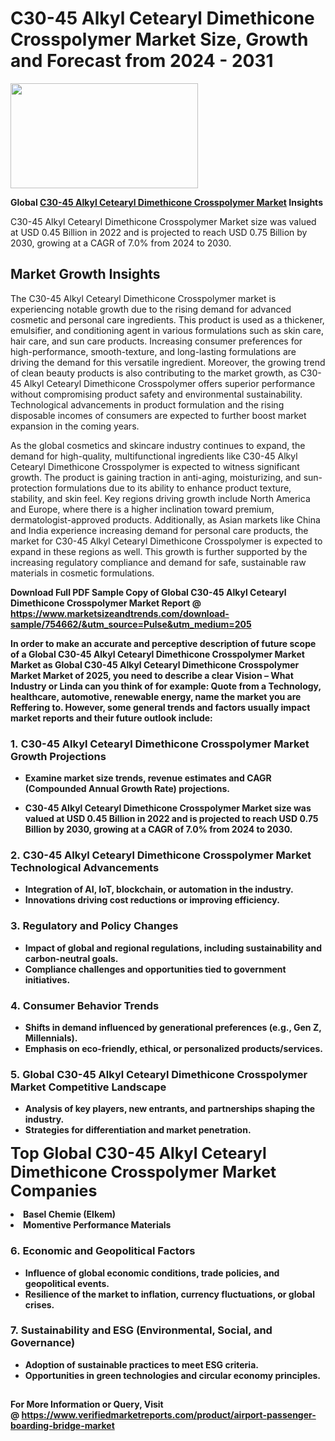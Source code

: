 <H1>C30-45 Alkyl Cetearyl Dimethicone Crosspolymer Market Size, Growth and Forecast from 2024 - 2031</H1><img class="aligncenter size-medium wp-image-584254" src="https://thirdeyenews.in/wp-content/uploads/2024/09/Global-Market-Research-300x168.jpeg" alt="" width="300" height="168" /><p><strong>Global&nbsp;<a href="https://www.marketsizeandtrends.com/download-sample/754662/&amp;utm_source=Pulse&amp;utm_medium=205">C30-45 Alkyl Cetearyl Dimethicone Crosspolymer Market</a> Insights</strong></p><p>C30-45 Alkyl Cetearyl Dimethicone Crosspolymer Market size was valued at USD 0.45 Billion in 2022 and is projected to reach USD 0.75 Billion by 2030, growing at a CAGR of 7.0% from 2024 to 2030.</p><p><h2>Market Growth Insights</h2> <p>The C30-45 Alkyl Cetearyl Dimethicone Crosspolymer market is experiencing notable growth due to the rising demand for advanced cosmetic and personal care ingredients. This product is used as a thickener, emulsifier, and conditioning agent in various formulations such as skin care, hair care, and sun care products. Increasing consumer preferences for high-performance, smooth-texture, and long-lasting formulations are driving the demand for this versatile ingredient. Moreover, the growing trend of clean beauty products is also contributing to the market growth, as C30-45 Alkyl Cetearyl Dimethicone Crosspolymer offers superior performance without compromising product safety and environmental sustainability. Technological advancements in product formulation and the rising disposable incomes of consumers are expected to further boost market expansion in the coming years.</p> <p><strong></strong></p> <p>As the global cosmetics and skincare industry continues to expand, the demand for high-quality, multifunctional ingredients like C30-45 Alkyl Cetearyl Dimethicone Crosspolymer is expected to witness significant growth. The product is gaining traction in anti-aging, moisturizing, and sun-protection formulations due to its ability to enhance product texture, stability, and skin feel. Key regions driving growth include North America and Europe, where there is a higher inclination toward premium, dermatologist-approved products. Additionally, as Asian markets like China and India experience increasing demand for personal care products, the market for C30-45 Alkyl Cetearyl Dimethicone Crosspolymer is expected to expand in these regions as well. This growth is further supported by the increasing regulatory compliance and demand for safe, sustainable raw materials in cosmetic formulations.</p> <p><strong></p><p><span class=""><strong>Download Full PDF Sample Copy of Global C30-45 Alkyl Cetearyl Dimethicone Crosspolymer Market Report</strong> @ <a href="https://www.marketsizeandtrends.com/download-sample/754662/&amp;utm_source=Pulse&amp;utm_medium=205" target="_blank">https://www.marketsizeandtrends.com/download-sample/754662/&amp;utm_source=Pulse&amp;utm_medium=205</a></span></p><p>In order to make an accurate and perceptive description of future scope of a Global&nbsp;C30-45 Alkyl Cetearyl Dimethicone Crosspolymer Market Market as Global&nbsp;C30-45 Alkyl Cetearyl Dimethicone Crosspolymer Market Market of 2025, you need to describe a clear Vision &ndash; What Industry or Linda can you think of for example: Quote from a Technology, healthcare, automotive, renewable energy, name the market you are Reffering to. However, some general trends and factors usually impact market reports and their future outlook include:</p><h3>1.&nbsp;<strong>C30-45 Alkyl Cetearyl Dimethicone Crosspolymer Market Growth Projections</strong></h3><ul><li>Examine market size trends, revenue estimates and CAGR (Compounded Annual Growth Rate) projections.</li><li><p>C30-45 Alkyl Cetearyl Dimethicone Crosspolymer Market size was valued at USD 0.45 Billion in 2022 and is projected to reach USD 0.75 Billion by 2030, growing at a CAGR of 7.0% from 2024 to 2030.</p></li></ul><h3>2.&nbsp;<strong>C30-45 Alkyl Cetearyl Dimethicone Crosspolymer Market Technological Advancements</strong></h3><ul><li>Integration of AI, IoT, blockchain, or automation in the industry.</li><li>Innovations driving cost reductions or improving efficiency.</li></ul><h3>3.&nbsp;<strong>Regulatory and Policy Changes</strong></h3><ul><li>Impact of global and regional regulations, including sustainability and carbon-neutral goals.</li><li>Compliance challenges and opportunities tied to government initiatives.</li></ul><h3>4.&nbsp;<strong>Consumer Behavior Trends</strong></h3><ul><li>Shifts in demand influenced by generational preferences (e.g., Gen Z, Millennials).</li><li>Emphasis on eco-friendly, ethical, or personalized products/services.</li></ul><h3>5.&nbsp;<strong>Global C30-45 Alkyl Cetearyl Dimethicone Crosspolymer Market Competitive Landscape</strong></h3><ul><li>Analysis of key players, new entrants, and partnerships shaping the industry.</li><li>Strategies for differentiation and market penetration.</li></ul><p data-pm-slice="1 1 []"><span style="color: inherit; font-family: inherit; font-size: 25px;">Top Global C30-45 Alkyl Cetearyl Dimethicone Crosspolymer Market Companies</span></p><div class="" data-test-id=""><p><li>Basel Chemie (Elkem)</li><li> Momentive Performance Materials</li></p></div><h3>6.&nbsp;<strong>Economic and Geopolitical Factors</strong></h3><ul><li>Influence of global economic conditions, trade policies, and geopolitical events.</li><li>Resilience of the market to inflation, currency fluctuations, or global crises.</li></ul><h3>7.&nbsp;<strong>Sustainability and ESG (Environmental, Social, and Governance)</strong></h3><ul><li>Adoption of sustainable practices to meet ESG criteria.</li><li>Opportunities in green technologies and circular economy principles.</li></ul><h2><strong style="font-size: 14px;">For More Information or Query, Visit @&nbsp;</strong><a style="background-color: #ffffff; font-size: 14px;" href="https://www.marketsizeandtrends.com/report/c30-45-alkyl-cetearyl-dimethicone-crosspolymer-market/" target="_blank">https://www.verifiedmarketreports.com/product/airport-passenger-boarding-bridge-market</a></h2>
